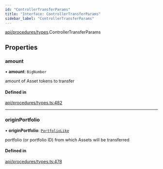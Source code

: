 ```yaml
---
id: "ControllerTransferParams"
title: "Interface: ControllerTransferParams"
sidebar_label: "ControllerTransferParams"
---
```


[api/procedures/types](../../../../../modules/API/Procedures/Types/Types.md).ControllerTransferParams

## Properties

### amount

• **amount**: `BigNumber`

amount of Asset tokens to transfer

#### Defined in

[api/procedures/types.ts:482](https://github.com/F-OBrien/polymesh-sdk/blob/012f1745/src/api/procedures/types.ts#L482)

___

### originPortfolio

• **originPortfolio**: [`PortfolioLike`](../../../../../modules/Types/Types.md#portfoliolike)

portfolio (or portfolio ID) from which Assets will be transferred

#### Defined in

[api/procedures/types.ts:478](https://github.com/F-OBrien/polymesh-sdk/blob/012f1745/src/api/procedures/types.ts#L478)
